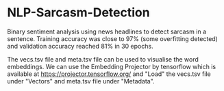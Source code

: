 # NLP-Sarcasm-Detection
Binary sentiment analysis using news headlines to detect sarcasm in a sentence.
Training accuracy was close to 97% (some overfitting detected) and validation accuracy reached 81% in 30 epochs.

The vecs.tsv file and meta.tsv file can be used to visualise the word embeddings. We can use the Embedding Projector by tensorflow which is available at https://projector.tensorflow.org/ and "Load" the vecs.tsv file under "Vectors" and meta.tsv file under "Metadata".

